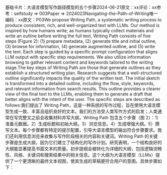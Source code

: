 

基础卡片：大语言模型写作路径模型的五个步骤2024-06-21原文：xx评论：xx参考：selfstudy => 003Paper => 2024023Navigating-the-Path-of-Writing唯一编码：xx原文：P03We propose Writing Path, a systematic writing process to produce consistent, rich, and well-organized text with LLMs. Our method is inspired by how humans write; as humans typically collect materials and write an outline before writing the full text, Writing Path consists of five steps (Figure 2): (1) prepare metadata, (2) generate title and initial outline, (3) browse for information, (4) generate augmented outline, and (5) write the text. Each step is guided by a specific prompt configuration that aligns LLM output with specific step requirements. We also utilize information browsing to gather relevant content and keywords tailored to the writing stage.The key steps of Writing Path are those that generate outlines as they establish a structured writing plan. Research suggests that a well-structured outline significantly impacts the quality of the written text. The initial sketch is transformed into a detailed outline, including the flow, style, keywords, and relevant information from search results. This outline provides a clearer view of the final text to the LLMs, enabling them to generate a draft that better aligns with the intent of the user. The specific steps are described as follows:我们提出了 Writing Path，这是一种系统的写作过程，旨在使用大语言模型生成一致、丰富且组织良好的文本。我们的方法受人类写作方式的启发；人类通常在写完整文之前会收集材料并写大纲，Writing Path 包含五个步骤（图 2）：1）准备元数据。2）生成标题和初始大纲。3）浏览信息。4）生成增强大纲。5）撰写文本。每个步骤都有特定的提示配置，引导大语言模型的输出符合步骤要求。我们还利用信息浏览来收集与写作阶段相关的内容和关键词。Writing Path 的关键步骤是生成大纲，因为它们建立了结构化的写作计划。研究表明，一个结构良好的大纲能显著提高书面文本的质量。初步提纲会被转化为详细的大纲，包括逻辑流畅性、风格、关键词和搜索结果中的相关信息。这个大纲为大语言模型（LLMs）提供了一个更清晰的最终文本视图，使其生成的草稿更符合用户的意图。具体步骤如下：